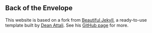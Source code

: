 ## Back of the Envelope

This website is based on a fork from [Beautiful Jekyll](https://beautifuljekyll.com/), a ready-to-use template built by [Dean Attali](https://deanattali.com). See his [GitHub page](https://github.com/daattali/beautiful-jekyll) for more. 
